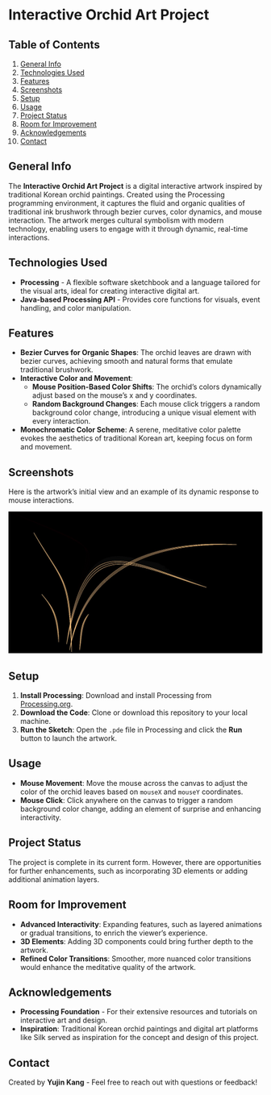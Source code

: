 # Interactive Orchid Art Project

## Table of Contents
1. [General Info](#general-info)
2. [Technologies Used](#technologies-used)
3. [Features](#features)
4. [Screenshots](#screenshots)
5. [Setup](#setup)
6. [Usage](#usage)
7. [Project Status](#project-status)
8. [Room for Improvement](#room-for-improvement)
9. [Acknowledgements](#acknowledgements)
10. [Contact](#contact)

## General Info
The **Interactive Orchid Art Project** is a digital interactive artwork inspired by traditional Korean orchid paintings. Created using the Processing programming environment, it captures the fluid and organic qualities of traditional ink brushwork through bezier curves, color dynamics, and mouse interaction. The artwork merges cultural symbolism with modern technology, enabling users to engage with it through dynamic, real-time interactions.

## Technologies Used
- **Processing** - A flexible software sketchbook and a language tailored for the visual arts, ideal for creating interactive digital art.
- **Java-based Processing API** - Provides core functions for visuals, event handling, and color manipulation.

## Features
- **Bezier Curves for Organic Shapes**: The orchid leaves are drawn with bezier curves, achieving smooth and natural forms that emulate traditional brushwork.
- **Interactive Color and Movement**:
  - **Mouse Position-Based Color Shifts**: The orchid’s colors dynamically adjust based on the mouse’s x and y coordinates.
  - **Random Background Changes**: Each mouse click triggers a random background color change, introducing a unique visual element with every interaction.
- **Monochromatic Color Scheme**: A serene, meditative color palette evokes the aesthetics of traditional Korean art, keeping focus on form and movement.

## Screenshots

Here is the artwork’s initial view and an example of its dynamic response to mouse interactions.

![Interactive Orchid Artwork Screenshot](screenshot.JPG)


## Setup
1. **Install Processing**: Download and install Processing from [Processing.org](https://processing.org/).
2. **Download the Code**: Clone or download this repository to your local machine.
3. **Run the Sketch**: Open the `.pde` file in Processing and click the **Run** button to launch the artwork.

## Usage
- **Mouse Movement**: Move the mouse across the canvas to adjust the color of the orchid leaves based on `mouseX` and `mouseY` coordinates.
- **Mouse Click**: Click anywhere on the canvas to trigger a random background color change, adding an element of surprise and enhancing interactivity.

## Project Status
The project is complete in its current form. However, there are opportunities for further enhancements, such as incorporating 3D elements or adding additional animation layers.

## Room for Improvement
- **Advanced Interactivity**: Expanding features, such as layered animations or gradual transitions, to enrich the viewer’s experience.
- **3D Elements**: Adding 3D components could bring further depth to the artwork.
- **Refined Color Transitions**: Smoother, more nuanced color transitions would enhance the meditative quality of the artwork.

## Acknowledgements
- **Processing Foundation** - For their extensive resources and tutorials on interactive art and design.
- **Inspiration**: Traditional Korean orchid paintings and digital art platforms like Silk served as inspiration for the concept and design of this project.

## Contact
Created by **Yujin Kang** - Feel free to reach out with questions or feedback!
